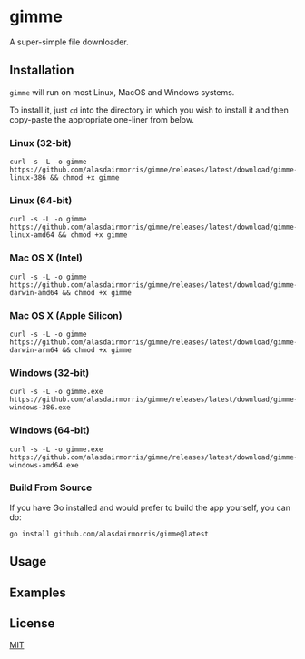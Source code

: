 # gimme

A super-simple file downloader.

## Installation

`gimme` will run on most Linux, MacOS and Windows systems.

To install it, just `cd` into the directory in which you wish to install it and then copy-paste the appropriate one-liner from below.

### Linux (32-bit)

```
curl -s -L -o gimme https://github.com/alasdairmorris/gimme/releases/latest/download/gimme-linux-386 && chmod +x gimme
```

### Linux (64-bit)

```
curl -s -L -o gimme https://github.com/alasdairmorris/gimme/releases/latest/download/gimme-linux-amd64 && chmod +x gimme
```

### Mac OS X (Intel)

```
curl -s -L -o gimme https://github.com/alasdairmorris/gimme/releases/latest/download/gimme-darwin-amd64 && chmod +x gimme
```

### Mac OS X (Apple Silicon)

```
curl -s -L -o gimme https://github.com/alasdairmorris/gimme/releases/latest/download/gimme-darwin-arm64 && chmod +x gimme
```

### Windows (32-bit)

```
curl -s -L -o gimme.exe https://github.com/alasdairmorris/gimme/releases/latest/download/gimme-windows-386.exe
```

### Windows (64-bit)

```
curl -s -L -o gimme.exe https://github.com/alasdairmorris/gimme/releases/latest/download/gimme-windows-amd64.exe
```


### Build From Source

If you have Go installed and would prefer to build the app yourself, you can do:

```
go install github.com/alasdairmorris/gimme@latest
```


## Usage


## Examples


## License

[MIT](LICENSE)
